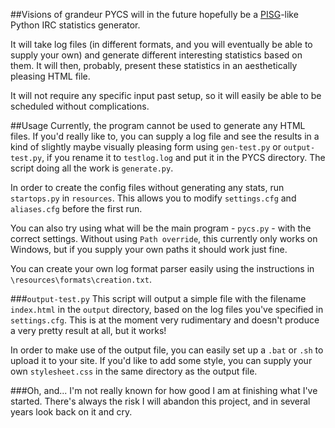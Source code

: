 ##Visions of grandeur
PYCS will in the future hopefully be a [PISG](http://pisg.sourceforge.net/)-like Python IRC statistics generator.

It will take log files (in different formats, and you will eventually be able to supply your own) and generate different interesting statistics based on them. It will then, probably, present these statistics in an aesthetically pleasing HTML file.

It will not require any specific input past setup, so it will easily be able to be scheduled without complications.

##Usage
Currently, the program cannot be used to generate any HTML files. If you'd really like to, you can supply a log file and see the results in a kind of slightly maybe visually pleasing form using `gen-test.py` or `output-test.py`, if you rename it to `testlog.log` and put it in the PYCS directory. The script doing all the work is `generate.py`.

In order to create the config files without generating any stats, run `startops.py` in `resources`. This allows you to modify `settings.cfg` and `aliases.cfg` before the first run.

You can also try using what will be the main program - `pycs.py` - with the correct settings. Without using `Path override`, this currently only works on Windows, but if you supply your own paths it should work just fine.

You can create your own log format parser easily using the instructions in `\resources\formats\creation.txt`.

###`output-test.py`
This script will output a simple file with the filename `index.html` in the `output` directory, based on the log files you've specified in `settings.cfg`. This is at the moment very rudimentary and doesn't produce a very pretty result at all, but it works!

In order to make use of the output file, you can easily set up a `.bat` or `.sh` to upload it to your site. If you'd like to add some style, you can supply your own `stylesheet.css` in the same directory as the output file.

###Oh, and...
I'm not really known for how good I am at finishing what I've started. There's always the risk I will abandon this project, and in several years look back on it and cry.